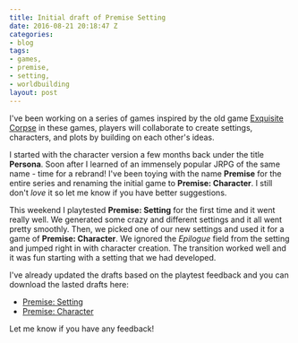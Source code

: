 ```yaml
---
title: Initial draft of Premise Setting
date: 2016-08-21 20:18:47 Z
categories:
- blog
tags:
- games,
- premise,
- setting,
- worldbuilding
layout: post
---
```


I've been working on a series of games inspired by the old game [Exquisite Corpse](https://www.wikiwand.com/en/Exquisite_corpse) in these games, players will collaborate to create settings, characters, and plots by building on each other's ideas.

I started with the character version a few months back under the title **Persona**. Soon after I learned of an immensely popular JRPG of the same name - time for a rebrand! I've been toying with the name **Premise** for the entire series and renaming the initial game to **Premise: Character**. I still don't *love* it so let me know if you have better suggestions.

This weekend I playtested **Premise: Setting** for the first time and it went really well. We generated some crazy and different settings and it all went pretty smoothly. Then, we picked one of our new settings and used it for a game of **Premise: Character**. We ignored the *Epilogue* field from the setting and jumped right in with character creation. The transition worked well and it was fun starting with a setting that we had developed.

I've already updated the drafts based on the playtest feedback and you can download the lasted drafts here:

*   [Premise: Setting](/game_files/Premise-Setting.pdf)
*   [Premise: Character](/game_files/Premise-Character.pdf)

Let me know if you have any feedback!
